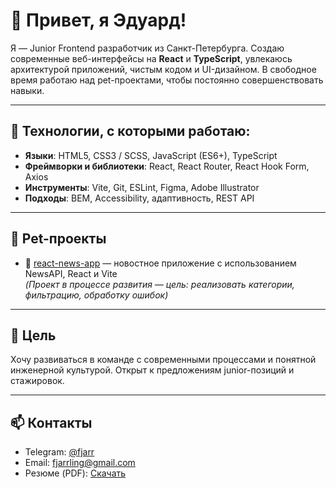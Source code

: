 # 👋 Привет, я Эдуард!

Я — Junior Frontend разработчик из Санкт-Петербурга. Создаю современные веб-интерфейсы на **React** и **TypeScript**, увлекаюсь архитектурой приложений, чистым кодом и UI-дизайном. В свободное время работаю над pet-проектами, чтобы постоянно совершенствовать навыки.

---

## 🧰 Технологии, с которыми работаю:

- **Языки**: HTML5, CSS3 / SCSS, JavaScript (ES6+), TypeScript  
- **Фреймворки и библиотеки**: React, React Router, React Hook Form, Axios  
- **Инструменты**: Vite, Git, ESLint, Figma, Adobe Illustrator  
- **Подходы**: BEM, Accessibility, адаптивность, REST API

---

## 🚀 Pet-проекты

- 📰 [react-news-app](https://github.com/fjarrling/react-news-app) — новостное приложение с использованием NewsAPI, React и Vite  
*(Проект в процессе развития — цель: реализовать категории, фильтрацию, обработку ошибок)*

---

## 📌 Цель

Хочу развиваться в команде с современными процессами и понятной инженерной культурой. Открыт к предложениям junior-позиций и стажировок.

---

## 📫 Контакты

- Telegram: [@fjarr](https://t.me/fjarr)  
- Email: [fjarrling@gmail.com](mailto:fjarrling@gmail.com)  
- Резюме (PDF): [Скачать](ссылка_если_выкладываешь_на_GitHub)
